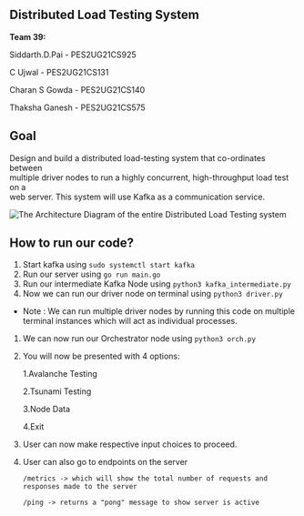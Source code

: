 ## Distributed Load Testing System

**Team 39:**

Siddarth.D.Pai - PES2UG21CS925

C Ujwal - PES2UG21CS131

Charan S Gowda - PES2UG21CS140

Thaksha Ganesh - PES2UG21CS575

## Goal

Design and build a distributed load-testing system that co-ordinates between  
multiple driver nodes to run a highly concurrent, high-throughput load test on a  
web server. This system will use Kafka as a communication service.

![The Architecture Diagram of the entire Distributed Load Testing system](https://i.imgur.com/dEAZWyX.png)

## How to run our code?

1. Start kafka using `sudo systemctl start kafka`
2. Run our server using `go run main.go`
3. Run our intermediate Kafka Node using `python3 kafka_intermediate.py`
4. Now we can run our driver node on terminal using `python3 driver.py`

- Note : We can run multiple driver nodes by running this code on multiple terminal instances which will act as individual processes.

1. We can now run our Orchestrator node using `python3 orch.py`
2. You will now be presented with 4 options:

   1.Avalanche Testing

   2.Tsunami Testing

   3.Node Data

   4.Exit

3. User can now make respective input choices to proceed.

4. User can also go to endpoints on the server

   `/metrics -> which will show the total number of requests and responses made to the server`

   `/ping -> returns a "pong" message to show server is active`
